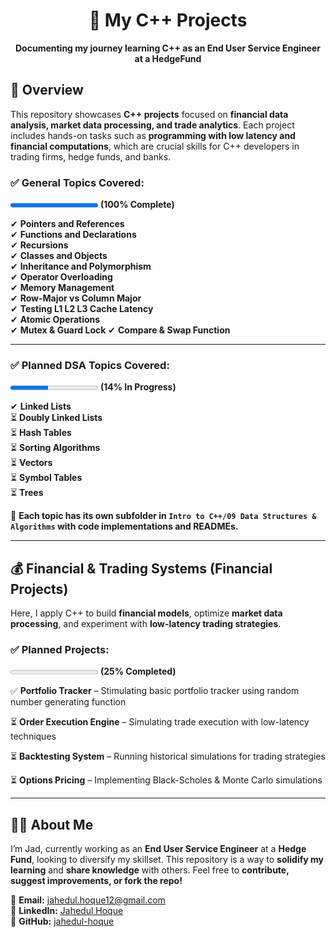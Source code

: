 <h1 align="center">🚀 My C++ Projects</h1>
<p align="center">
  <b>Documenting my journey learning C++ as an End User Service Engineer at a HedgeFund</b>
</p>

##  **📌 Overview**
This repository showcases **C++ projects** focused on **financial data analysis, market data processing, and trade analytics**. Each project includes hands-on tasks such as **programming with low latency and financial computations**, which are crucial skills for C++ developers in trading firms, hedge funds, and banks.

### ✅ General Topics Covered:  

<progress value="10" max="10"></progress> **(100% Complete)**

✔ **Pointers and References**  
✔ **Functions and Declarations**  
✔ **Recursions**  
✔ **Classes and Objects**  
✔ **Inheritance and Polymorphism**  
✔ **Operator Overloading**  
✔ **Memory Management**  
✔ **Row-Major vs Column Major**  
✔ **Testing L1 L2 L3 Cache Latency**  
✔ **Atomic Operations**  
✔ **Mutex & Guard Lock**
✔ **Compare & Swap Function**

---

### ✅ Planned DSA Topics Covered:  

<progress value="3" max="7"></progress> **(14% In Progress)**


✔ **Linked Lists**  
⏳ **Doubly Linked Lists**  
⏳ **Hash Tables**  
⏳ **Sorting Algorithms**  
⏳ **Vectors**  
⏳ **Symbol Tables**  
⏳ **Trees**  

📌 **Each topic has its own subfolder in `Intro to C++/09 Data Structures & Algorithms` with code implementations and READMEs.**  

---

## 💰 **Financial & Trading Systems (Financial Projects)**  

Here, I apply C++ to build **financial models**, optimize **market data processing**, and experiment with **low-latency trading strategies**.  

### ✅ Planned Projects:  

<progress value="0" max="4"></progress> **(25% Completed)**

✅ **Portfolio Tracker** – Stimulating basic portfolio tracker using random number generating function 

⏳ **Order Execution Engine** – Simulating trade execution with low-latency techniques  

⏳ **Backtesting System** – Running historical simulations for trading strategies  

⏳ **Options Pricing** – Implementing Black-Scholes & Monte Carlo simulations   

---

## 👨‍💻 About Me
I’m Jad, currently working as an **End User Service Engineer** at a **Hedge Fund**, looking to diversify my skillset. This repository is a way to **solidify my learning** and **share knowledge** with others. Feel free to **contribute, suggest improvements, or fork the repo!**

📧 **Email:** [jahedul.hoque12@gmail.com](mailto:jahedul.hoque12@gmail.com)  
🔗 **LinkedIn:** [Jahedul Hoque](https://www.linkedin.com/in/jahedul-hoque/)  
🚀 **GitHub:** [jahedul-hoque](https://www.github.com/jahedul-hoque)
